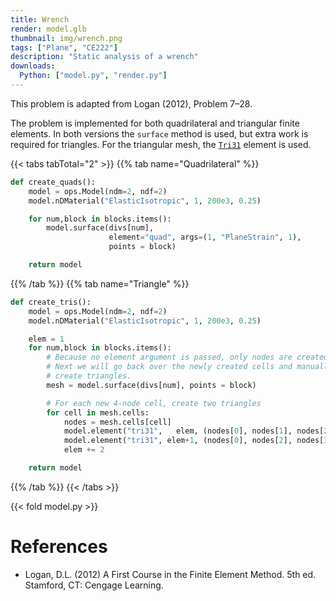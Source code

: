 ```yaml
---
title: Wrench
render: model.glb
thumbnail: img/wrench.png
tags: ["Plane", "CE222"]
description: "Static analysis of a wrench"
downloads:
  Python: ["model.py", "render.py"]
---
```



This problem is adapted from Logan (2012), Problem 7–28.

The problem is implemented for both quadrilateral and triangular finite elements.
In both versions the `surface` method is used, but extra work is required for triangles.
For the triangular mesh, the [`Tri31`](https://opensees.stairlab.io/user/manual/model/elements/Tri31.html) element is used.

{{< tabs tabTotal="2" >}}
{{% tab name="Quadrilateral" %}}
```python
def create_quads():
    model = ops.Model(ndm=2, ndf=2)
    model.nDMaterial("ElasticIsotropic", 1, 200e3, 0.25)

    for num,block in blocks.items():
        model.surface(divs[num],
                      element="quad", args=(1, "PlaneStrain", 1),
                      points = block)

    return model

```
{{% /tab %}}
{{% tab name="Triangle" %}}
```python
def create_tris():
    model = ops.Model(ndm=2, ndf=2)
    model.nDMaterial("ElasticIsotropic", 1, 200e3, 0.25)

    elem = 1
    for num,block in blocks.items():
        # Because no element argument is passed, only nodes are created.
        # Next we will go back over the newly created cells and manually
        # create triangles.
        mesh = model.surface(divs[num], points = block)

        # For each new 4-node cell, create two triangles
        for cell in mesh.cells:
            nodes = mesh.cells[cell]
            model.element("tri31",   elem, (nodes[0], nodes[1], nodes[2]), 10, "PlaneStrain", 1)
            model.element("tri31", elem+1, (nodes[0], nodes[2], nodes[3]), 10, "PlaneStrain", 1)
            elem += 2

    return model
```
{{% /tab %}}
{{< /tabs >}}


{{< fold model.py >}}





# References

- Logan, D.L. (2012) A First Course in the Finite Element Method. 5th ed. Stamford, CT: Cengage Learning.

